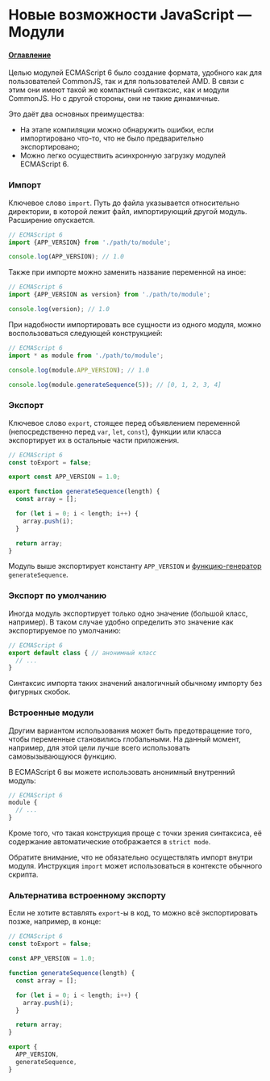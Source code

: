 # Новые возможности JavaScript — Модули

#### [Оглавление](../../../CONTENTS.md)

Целью модулей ECMAScript 6 было создание формата, удобного как для пользователей
CommonJS, так и для пользователей AMD. В связи с этим они имеют такой же компактный
синтаксис, как и модули CommonJS. Но с другой стороны, они не такие динамичные.

Это даёт два основных преимущества:
- На этапе компиляции можно обнаружить ошибки, если импортировано что-то, что не
было предварительно экспортировано;
- Можно легко осуществить асинхронную загрузку модулей ECMAScript 6.

### Импорт

Ключевое слово `import`. Путь до файла указывается относительно директории, в которой
лежит файл, импортирующий другой модуль. Расширение опускается.

```javascript
// ECMAScript 6
import {APP_VERSION} from './path/to/module';

console.log(APP_VERSION); // 1.0
```

Также при импорте можно заменить название переменной на иное:

```javascript
// ECMAScript 6
import {APP_VERSION as version} from './path/to/module';

console.log(version); // 1.0
```

При надобности импортировать все сущности из одного модуля, можно воспользоваться
следующей конструкцией:

```javascript
// ECMAScript 6
import * as module from './path/to/module';

console.log(module.APP_VERSION); // 1.0

console.log(module.generateSequence(5)); // [0, 1, 2, 3, 4]
```

### Экспорт

Ключевое слово `export`, стоящее перед объявлением переменной (непосредственно
перед `var`, `let`, `const`), функции или класса экспортирует их в остальные
части приложения.

```javascript
// ECMAScript 6
const toExport = false;

export const APP_VERSION = 1.0;

export function generateSequence(length) {
  const array = [];

  for (let i = 0; i < length; i++) {
    array.push(i);
  }

  return array;
}
```

Модуль выше экспортирует константу `APP_VERSION` и [функцию-генератор](../generators/README.md) `generateSequence`.

### Экспорт по умолчанию

Иногда модуль экспортирует только одно значение (большой класс, например).
В таком случае удобно определить это значение как экспортируемое по умолчанию:

```javascript
// ECMAScript 6
export default class { // анонимный класс
  // ...
}
```

Синтаксис импорта таких значений аналогичный обычному импорту без фигурных скобок.

### Встроенные модули

Другим вариантом использования может быть предотвращение того, чтобы переменные
становились глобальными. На данный момент, например, для этой цели лучше всего
использовать самовызывающуюся функцию.

В ECMAScript 6 вы можете использовать анонимный внутренний модуль:

```javascript
// ECMAScript 6
module {
  // ...
}
```

Кроме того, что такая конструкция проще с точки зрения синтаксиса, её содержание
автоматические отображается в `strict mode`.

Обратите внимание, что не обязательно осуществлять импорт внутри модуля.
Инструкция `import` может использоваться в контексте обычного скрипта.

### Альтернатива встроенному экспорту

Если не хотите вставлять `export`-ы в код, то можно всё экспортировать позже,
например, в конце:

```javascript
// ECMAScript 6
const toExport = false;

const APP_VERSION = 1.0;

function generateSequence(length) {
  const array = [];

  for (let i = 0; i < length; i++) {
    array.push(i);
  }

  return array;
}

export {
  APP_VERSION,
  generateSequence,
}
```
